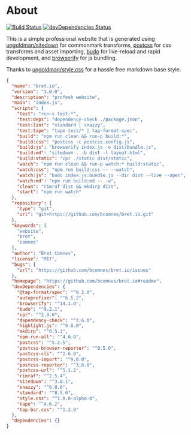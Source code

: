 # About

[![Build Status](https://travis-ci.org/bcomnes/bret.io.svg?branch=master)](https://travis-ci.org/bcomnes/bret.io)
[![devDependencies Status](https://david-dm.org/bcomnes/bret.io/dev-status.svg)](https://david-dm.org/bcomnes/bret.io?type=dev)

This is a simple professional website that is generated using [ungoldman/sitedown](https://github.com/ungoldman/sitedown) for commonmark transforms, [postcss](https://github.com/postcss/postcss) for css transforms and asset importing, [budo](https://github.com/mattdesl/budo) for live-reload and rapid development, and [browserify](http://browserify.org) for js bundling.

Thanks to [ungoldman/style.css](https://github.com/ungoldman/style.css) for a hassle free markdown base style.

```json
{
  "name": "bret.io",
  "version": "1.0.0",
  "description": "profesh website",
  "main": "index.js",
  "scripts": {
    "test": "run-s test:*",
    "test:deps": "dependency-check ./package.json",
    "test:lint": "standard | snazzy",
    "test:tape": "tape test/* | tap-format-spec",
    "build": "npm run clean && run-p build:*",
    "build:css": "postcss -c postcss.config.js",
    "build:js": "browserify index.js -o dist/bundle.js",
    "build:md": "sitedown . -b dist -l layout.html",
    "build:static": "cpr ./static dist/static",
    "watch": "npm run clean && run-p watch:* build:static",
    "watch:css": "npm run build:css -- --watch",
    "watch:js": "budo index.js:bundle.js --dir dist --live --open",
    "watch:md": "npm run build:md -- -w",
    "clean": "rimraf dist && mkdirp dist",
    "start": "npm run watch"
  },
  "repository": {
    "type": "git",
    "url": "git+https://github.com/bcomnes/bret.io.git"
  },
  "keywords": [
    "website",
    "bret",
    "comnes"
  ],
  "author": "Bret Comnes",
  "license": "MIT",
  "bugs": {
    "url": "https://github.com/bcomnes/bret.io/issues"
  },
  "homepage": "https://github.com/bcomnes/bret.io#readme",
  "devDependencies": {
    "@tap-format/spec": "^0.2.0",
    "autoprefixer": "^6.5.2",
    "browserify": "^14.1.0",
    "budo": "^9.2.1",
    "cpr": "^2.0.0",
    "dependency-check": "^2.6.0",
    "highlight.js": "^9.8.0",
    "mkdirp": "^0.5.1",
    "npm-run-all": "^4.0.0",
    "postcss": "^5.2.5",
    "postcss-browser-reporter": "^0.5.0",
    "postcss-cli": "^2.6.0",
    "postcss-import": "^9.0.0",
    "postcss-reporter": "^3.0.0",
    "postcss-url": "^5.1.2",
    "rimraf": "^2.5.4",
    "sitedown": "^3.0.1",
    "snazzy": "^6.0.0",
    "standard": "^8.5.0",
    "style.css": "^1.0.0-alpha-8",
    "tape": "^4.6.2",
    "top-bar.css": "^1.2.0"
  },
  "dependencies": {}
}
```
